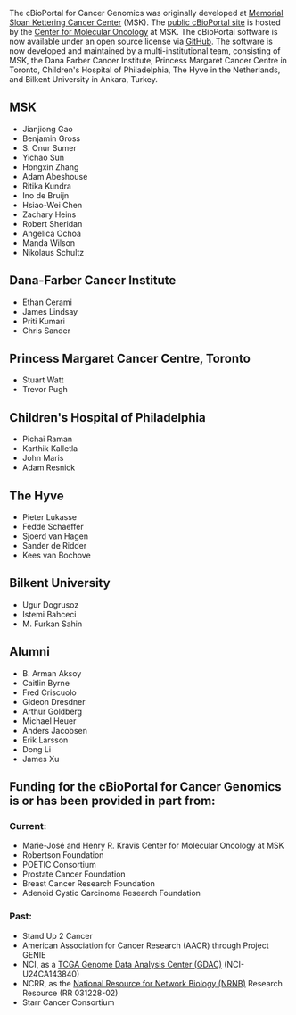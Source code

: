 The cBioPortal for Cancer Genomics was originally developed at [Memorial Sloan Kettering Cancer Center](http://www.mskcc.org/) (MSK). The [public cBioPortal site](http://cbioportal.org) is hosted by the [Center for Molecular Oncology](http://www.mskcc.org/research/molecular-oncology) at MSK. The cBioPortal software is now available under an open source license via [GitHub](https://github.com/cBioPortal/cbioportal/). The software is now developed and maintained by a multi-institutional team, consisting of MSK, the Dana Farber Cancer Institute, Princess Margaret Cancer Centre in Toronto, Children's Hospital of Philadelphia, The Hyve in the Netherlands, and Bilkent University in Ankara, Turkey.

## MSK
* Jianjiong Gao
* Benjamin Gross
* S. Onur Sumer
* Yichao Sun
* Hongxin Zhang
* Adam Abeshouse
* Ritika Kundra
* Ino de Bruijn
* Hsiao-Wei Chen
* Zachary Heins
* Robert Sheridan
* Angelica Ochoa
* Manda Wilson
* Nikolaus Schultz

## Dana-Farber Cancer Institute
* Ethan Cerami
* James Lindsay
* Priti Kumari
* Chris Sander

## Princess Margaret Cancer Centre, Toronto
* Stuart Watt
* Trevor Pugh

## Children's Hospital of Philadelphia
* Pichai Raman
* Karthik Kalletla
* John Maris
* Adam Resnick

## The Hyve
* Pieter Lukasse
* Fedde Schaeffer
* Sjoerd van Hagen
* Sander de Ridder
* Kees van Bochove

## Bilkent University
* Ugur Dogrusoz
* Istemi Bahceci
* M. Furkan Sahin

## Alumni
* B. Arman Aksoy
* Caitlin Byrne
* Fred Criscuolo
* Gideon Dresdner
* Arthur Goldberg
* Michael Heuer
* Anders Jacobsen
* Erik Larsson
* Dong Li
* James Xu

## Funding for the cBioPortal for Cancer Genomics is or has been provided in part from:

### Current:
* Marie-José and Henry R. Kravis Center for Molecular Oncology at MSK
* Robertson Foundation
* POETIC Consortium
* Prostate Cancer Foundation
* Breast Cancer Research Foundation
* Adenoid Cystic Carcinoma Research Foundation

### Past:
* Stand Up 2 Cancer
* American Association for Cancer Research (AACR) through Project GENIE
* NCI, as a [TCGA Genome Data Analysis Center (GDAC)](http://tcga.cancer.gov/wwd/program/research_network/gdac.asp) (NCI-U24CA143840)
* NCRR, as the [National Resource for Network Biology (NRNB)](http://nrnb.org/) Research Resource (RR 031228-02)
* Starr Cancer Consortium

